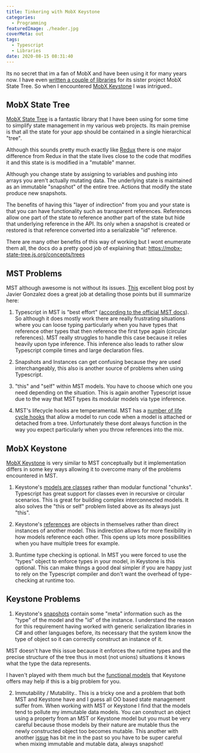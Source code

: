 ```yaml
---
title: Tinkering with MobX Keystone
categories:
  - Programming
featuredImage: ./header.jpg
coverMeta: out
tags:
  - Typescript
  - Libraries
date: 2020-08-15 08:31:40
---
```


Its no secret that im a fan of MobX and have been using it for many years now. I have even [written a couple of libraries](https://mikecann.co.uk/projects/mst-libs) for its sister project MobX State Tree. So when I encountered [MobX Keystone](https://mobx-keystone.js.org/) I was intrigued..

<!-- more -->

## MobX State Tree

[MobX State Tree](https://mobx-state-tree.js.org/intro/philosophy) is a fantastic library that I have been using for some time to simplify state management in my various web projects. Its main premise is that all the state for your app should be contained in a single hierarchical "tree".

Although this sounds pretty much exactly like [Redux](https://github.com/reduxjs/redux) there is one major difference from Redux in that the state lives close to the code that modifies it and this state is is modified in a "mutable" manner.

Although you change state by assigning to variables and pushing into arrays you aren't actually mutating data. The underlying state is maintained as an immutable "snapshot" of the entire tree. Actions that modify the state produce new snapshots.

The benefits of having this "layer of indirection" from you and your state is that you can have functionality such as transparent references. References allow one part of the state to reference another part of the state but hide that underlying reference in the API. Its only when a snapshot is created or restored is that reference converted into a serializable "id" reference.

There are many other benefits of this way of working but I wont enumerate them all, the docs do a pretty good job of explaining that: https://mobx-state-tree.js.org/concepts/trees

## MST Problems

MST although awesome is not without its issues. [This](https://medium.com/@xaviergonz/mobx-keystone-an-alternative-to-mobx-state-tree-without-some-of-its-pains-8140767a3aa1) excellent blog post by Javier Gonzalez does a great job at detailing those points but ill summarize here:

1. Typescript in MST is "best effort" ([according to the official MST docs](https://mobx-state-tree.js.org/tips/typescript)). So although it does mostly work there are really frustrating situations where you can loose typing particularly when you have types that reference other types that then reference the first type again (circular references). MST really struggles to handle this case because it relies heavily upon type inference. This inference also leads to rather slow Typescript compile times and large declaration files.

2. Snapshots and Instances can get confusing because they are used interchangeably, this also is another source of problems when using Typescript.

3. "this" and "self" within MST models. You have to choose which one you need depending on the situation. This is again another Typescript issue due to the way that MST types its modular models via type inference.

4. MST's lifecycle hooks are temperamental. MST has a [number of life cycle hooks](https://mobx-state-tree.js.org/overview/hooks) that allow a model to run code when a model is attached or detached from a tree. Unfortunately these dont always function in the way you expect particularly when you throw references into the mix.

## MobX Keystone

[MobX Keystone](https://mobx-keystone.js.org/) is very similar to MST conceptually but it implementation differs in some key ways allowing it to overcome many of the problems encountered in MST.

1. Keystone's [models are classes](https://mobx-keystone.js.org/classModels) rather than modular functional "chunks". Typescript has great support for classes even in recursive or circular scenarios. This is great for building complex interconnected models. It also solves the "this or self" problem listed above as its always just "this".

2. Keystone's [references](https://mobx-keystone.js.org/references) are objects in themselves rather than direct instances of another model. This indirection allows for more flexibility in how models reference each other. This opens up lots more possibilities when you have multiple trees for example.

3. Runtime type checking is optional. In MST you were forced to use the "types" object to enforce types in your model, in Keystone is this optional. This can make things a good deal simpler if you are happy just to rely on the Typescript compiler and don't want the overhead of type-checking at runtime too.

## Keystone Problems

1. Keystone's [snapshots](https://mobx-keystone.js.org/snapshots) contain some "meta" information such as the "type" of the model and the "id" of the instance. I understand the reason for this requirement having worked with generic serialization libraries in C# and other languages before, its necessary that the system know the type of object so it can correctly construct an instance of it.

MST doesn't have this issue because it enforces the runtime types and the precise structure of the tree thus in most (not unions) situations it knows what the type the data represents.

I haven't played with them much but the [functional models](https://mobx-keystone.js.org/functionalModels) that Keystone offers may help if this is a big problem for you.

2. Immutability / Mutability.. This is a tricky one and a problem that both MST and Keystone have and I guess all OO based state management suffer from. When working with MST or Keystone I find that the models tend to pollute my immutable data models. You can construct an object using a property from an MST or Keystone model but you must be very careful because those models by their nature are mutable thus the newly constructed object too becomes mutable. This another with another [issue](https://github.com/xaviergonz/mobx-keystone/issues/170) has bit me in the past so you have to be super careful when mixing immutable and mutable data, always snapshot!
